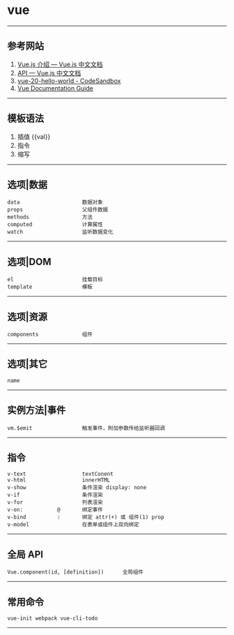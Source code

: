 # vue

---
## 参考网站
1. [Vue.js 介绍 — Vue.js 中文文档](https://vuejs.bootcss.com/guide/)
2. [API — Vue.js 中文文档](https://vuejs.bootcss.com/api/)
3. [vue-20-hello-world - CodeSandbox](https://codesandbox.io/s/github/vuejs/vuejs.org/tree/master/src/v2/examples/vue-20-hello-world)   
4. [Vue Documentation Guide](https://scrimba.com/learn/vuedocs)
---
## 模板语法
1. 插值 {{val}}
2. 指令
3. 缩写
---
## 选项|数据
    data                    数据对象
    props                   父组件数据
    methods                 方法
    computed                计算属性
    watch                   监听数据变化
---
## 选项|DOM
    el                      挂载目标
    template                模板
---
## 选项|资源
    components              组件
---
## 选项|其它
    name                    
---
## 实例方法|事件
    vm.$emit                触发事件，附加参数传给监听器回调
---
## 指令
    v-text                  textConent
    v-html                  innerHTML
    v-show                  条件渲染 display: none
    v-if                    条件渲染
    v-for                   列表渲染
    v-on:           @       绑定事件
    v-bind          :       绑定 attr(+) 或 组件(1) prop
    v-model                 在表单或组件上双向绑定
---
## 全局 API
    Vue.component(id, [definition])      全局组件
---
## 常用命令
    vue-init webpack vue-cli-todo
---